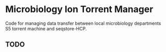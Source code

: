 # Microbiology Ion Torrent Manager
Code for managing data transfer between local microbiology departments S5 torrent machine and seqstore-HCP.

## TODO
